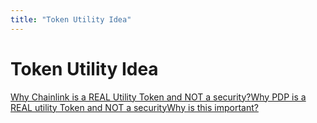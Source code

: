 ```yaml
---
title: "Token Utility Idea"
---
```


Token Utility Idea
==================

[Why Chainlink is a REAL Utility Token and NOT a security?](/paydax-docs/paydax-whitepaper-v6/token-utility-idea/why-chainlink-is-a-real-utility-token-and-not-a-security)[Why PDP is a REAL utility Token and NOT a security](/paydax-docs/paydax-whitepaper-v6/token-utility-idea/why-pdprotocol-is-a-real-utility-token-and-not-a-security)[Why is this important?](/paydax-docs/paydax-whitepaper-v6/token-utility-idea/why-is-this-important)
